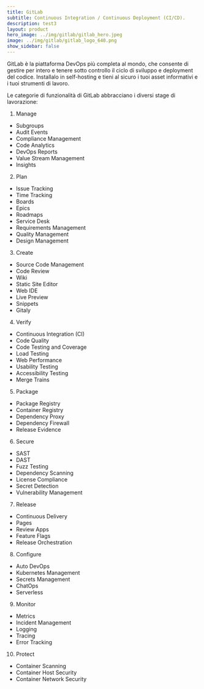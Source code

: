 ```yaml
---
title: GitLab
subtitle: Continuous Integration / Continuous Deployment (CI/CD).
description: test3
layout: product
hero_image: ../img/gitlab/gitlab_hero.jpeg
image: ../img/gitlab/gitlab_logo_640.png
show_sidebar: false
---
```

GitLab è la piattaforma DevOps più completa al mondo, che consente di gestire per intero e tenere sotto controllo il ciclo di sviluppo e deployment del codice. Installalo in self-hosting e tieni al sicuro i tuoi asset informativi e i tuoi strumenti di lavoro.

Le categorie di funzionalità di GitLab abbracciano i diversi stage di lavorazione: 

1. Manage
- Subgroups
- Audit Events
- Compliance Management
- Code Analytics
- DevOps Reports
- Value Stream Management
- Insights

2. Plan
- Issue Tracking
- Time Tracking
- Boards
- Epics
- Roadmaps
- Service Desk
- Requirements Management
- Quality Management
- Design Management

3. Create
- Source Code Management
- Code Review
- Wiki
- Static Site Editor
- Web IDE
- Live Preview
- Snippets
- Gitaly

4. Verify
- Continuous Integration (CI)
- Code Quality
- Code Testing and Coverage
- Load Testing
- Web Performance
- Usability Testing
- Accessibility Testing
- Merge Trains

5. Package
- Package Registry
- Container Registry
- Dependency Proxy
- Dependency Firewall
- Release Evidence

6. Secure
- SAST
- DAST
- Fuzz Testing
- Dependency Scanning
- License Compliance
- Secret Detection
- Vulnerability Management

7. Release
- Continuous Delivery
- Pages
- Review Apps
- Feature Flags
- Release Orchestration

8. Configure
- Auto DevOps
- Kubernetes Management
- Secrets Management
- ChatOps
- Serverless

9. Monitor
- Metrics
- Incident Management
- Logging
- Tracing
- Error Tracking

10. Protect
- Container Scanning
- Container Host Security
- Container Network Security
